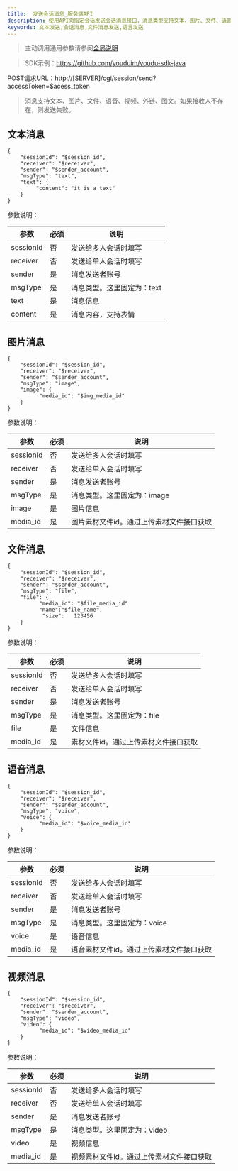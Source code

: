 ```yaml
---
title:  发送会话消息_服务端API
description: 使用API向指定会话发送会话消息接口，消息类型支持文本、图片、文件、语音、视频、外链、图文。
keywords: 文本发送,会话消息,文件消息发送,语言发送
---
```


> 主动调用通用参数请参阅[全局说明](c01_00002.md#_2)

> SDK示例：https://github.com/youduim/youdu-sdk-java

POST请求URL：http://[SERVER]/cgi/session/send?accessToken=$acess_token

> 消息支持文本、图片、文件、语音、视频、外链、图文。如果接收人不存在，则发送失败。

## 文本消息

```
{
    "sessionId": "$session_id",
    "receiver": "$receiver",
    "sender": "$sender_account",
    "msgType": "text",
    "text": {
         "content": "it is a text"
    }
}
```

参数说明：

| 参数      | 必须 | 说明                       |
| --------- | ---- | -------------------------- |
| sessionId | 否   | 发送给多人会话时填写       |
| receiver  | 否   | 发送给单人会话时填写       |
| sender    | 是   | 消息发送者账号             |
| msgType   | 是   | 消息类型。这里固定为：text |
| text      | 是   | 消息信息                   |
| content   | 是   | 消息内容，支持表情         |

## 图片消息

```
{
    "sessionId": "$session_id",
    "receiver": "$receiver",
    "sender": "$sender_account",
    "msgType": "image",
    "image": {
          "media_id": "$img_media_id"
    }
}
```

参数说明：

| 参数      | 必须 | 说明                                     |
| --------- | ---- | ---------------------------------------- |
| sessionId | 否   | 发送给多人会话时填写                     |
| receiver  | 否   | 发送给单人会话时填写                     |
| sender    | 是   | 消息发送者账号                           |
| msgType   | 是   | 消息类型。这里固定为：image              |
| image     | 是   | 图片信息                                 |
| media_id  | 是   | 图片素材文件id。通过上传素材文件接口获取 |

## 文件消息

```
{
    "sessionId": "$session_id",
    "receiver": "$receiver",
    "sender": "$sender_account",
    "msgType": "file",
    "file": {
          "media_id": "$file_media_id"
          "name":"$file_name",
           "size":   123456
    }
}
```

参数说明：

| 参数      | 必须 | 说明                                 |
| --------- | ---- | ------------------------------------ |
| sessionId | 否   | 发送给多人会话时填写                 |
| receiver  | 否   | 发送给单人会话时填写                 |
| sender    | 是   | 消息发送者账号                       |
| msgType   | 是   | 消息类型。这里固定为：file           |
| file      | 是   | 文件信息                             |
| media_id  | 是   | 素材文件id。通过上传素材文件接口获取 |

## 语音消息

```
{
    "sessionId": "$session_id",
    "receiver": "$receiver",
    "sender": "$sender_account",
    "msgType": "voice",
    "voice": {
          "media_id": "$voice_media_id"
    }
}
```

参数说明：

| 参数      | 必须 | 说明                                     |
| --------- | ---- | ---------------------------------------- |
| sessionId | 否   | 发送给多人会话时填写                     |
| receiver  | 否   | 发送给单人会话时填写                     |
| sender    | 是   | 消息发送者账号                           |
| msgType   | 是   | 消息类型。这里固定为：voice              |
| voice     | 是   | 语音信息                                 |
| media_id  | 是   | 语音素材文件id。通过上传素材文件接口获取 |

## 视频消息

```
{
    "sessionId": "$session_id",
    "receiver": "$receiver",
    "sender": "$sender_account",
    "msgType": "video",
    "video": {
          "media_id": "$video_media_id"
    }
}
```

参数说明：

| 参数      | 必须 | 说明                                     |
| --------- | ---- | ---------------------------------------- |
| sessionId | 否   | 发送给多人会话时填写                     |
| receiver  | 否   | 发送给单人会话时填写                     |
| sender    | 是   | 消息发送者账号                           |
| msgType   | 是   | 消息类型。这里固定为：video              |
| video     | 是   | 视频信息                                 |
| media_id  | 是   | 视频素材文件id。通过上传素材文件接口获取 |

